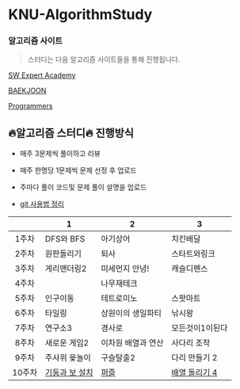 # KNU-AlgorithmStudy

### 알고리즘 사이트

> 스터디는 다음 알고리즘 사이트들을 통해 진행됩니다.

[SW Expert Academy](https://swexpertacademy.com/main/main.do)

[BAEKJOON](https://www.acmicpc.net/)

[Programmers](https://programmers.co.kr/learn/challenges?tab=all_challenges)



## :fire:알고리즘 스터디:fire: 진행방식

* 매주 3문제씩 풀이하고 리뷰

* 매주 한명당 1문제씩 문제 선정 후 업로드
* 주마다 풀이 코드및 문제 풀이 설명을 업로드

* [git 사용법 정리](https://github.com/Dong-wook94/KNU-AlgorithmStudy/tree/master/Reference/Git%20%EA%B8%B0%EB%B3%B8%20%EC%82%AC%EC%9A%A9%EB%B2%95)

|       | 1          | 2        | 3        |
| :---: | ---------- | -------- | ------- |
| 1주차 | DFS와 BFS  | 아기상어 | 치킨배달 |
| 2주차 | 원판돌리기 | 퇴사     |  스타트와링크 |
| 3주차 | 게리맨더링2 | 미세먼지 안녕! | 캐슬디펜스 |
| 4주차 |  | 나무재테크 |   |
| 5주차 | 인구이동 | 테트로미노 | 스팟마트 |
| 6주차 | 타일링 | 상원이의 생일파티 | 낚시왕 |
| 7주차 | 연구소3 | 경사로 | 모든것이1이된다 |
| 8주차 | 새로운 게임2 | 이차원 배열과 연산 | 사다리 조작 |
| 9주차 | 주사위 윷놀이 | 구슬탈출2 | 다리 만들기 2 |
| 10주차 | [기둥과 보 설치](https://programmers.co.kr/learn/courses/30/lessons/60061) | [퍼즐](https://www.acmicpc.net/problem/1525) | [배열  돌리기 4](https://www.acmicpc.net/problem/17406) |

